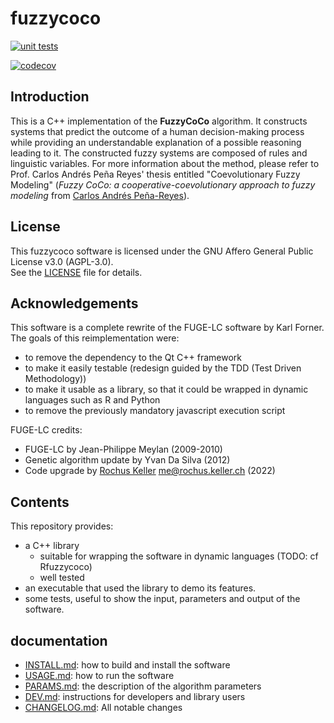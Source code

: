 fuzzycoco
====================================================================================================

[![unit tests](https://github.com/Lonza-RND-Data-Science/fuzzycoco/actions/workflows/unit_tests.yml/badge.svg)](https://github.com/Lonza-RND-Data-Science/fuzzycoco/actions/workflows/unit_tests.yml)

[![codecov](https://codecov.io/github/Lonza-RND-Data-Science/fuzzycoco/graph/badge.svg?token=UMCPQXVXQA)](https://codecov.io/github/Lonza-RND-Data-Science/fuzzycoco)

## Introduction

This is a C++ implementation of the **FuzzyCoCo** algorithm.
It constructs systems that predict the outcome of a human decision-making 
process while providing an understandable explanation of a possible reasoning leading to it. 
The constructed fuzzy systems are composed of rules and linguistic variables. 
For more information about the method, please refer to Prof. Carlos Andrés Peña 
Reyes' thesis entitled "Coevolutionary Fuzzy Modeling" 
(*Fuzzy CoCo: a cooperative-coevolutionary approach to fuzzy modeling* from [Carlos Andrés Peña-Reyes](https://orcid.org/0000-0002-2113-6498)).

## License

This fuzzycoco software is licensed under the GNU Affero General Public License v3.0 (AGPL-3.0).  
See the [LICENSE](./LICENSE) file for details.

## Acknowledgements

This software is a complete rewrite of the FUGE-LC software by Karl Forner.
The goals of this reimplementation were:
  - to remove the dependency to the Qt C++ framework
  - to make it easily testable (redesign guided by the TDD (Test Driven Methodology))
  - to make it usable as a library, so that it could be wrapped in dynamic languages such as R and Python
  - to remove the previously mandatory javascript execution script

FUGE-LC credits:
- FUGE-LC by Jean-Philippe Meylan (2009-2010)
- Genetic algorithm update by Yvan Da Silva (2012)
- Code upgrade by [Rochus Keller](http://rochus-keller.ch/) <me@rochus.keller.ch> (2022)


## Contents

This repository provides:
  *  a C++ library
      * suitable for wrapping the software in dynamic languages (TODO: cf Rfuzzycoco)
      * well tested
  * an executable that used the library to demo its features. 
  * some tests, useful to show the input, parameters and output of the software.


## documentation

  - [INSTALL.md](./INSTALL.md): how to build and install the software
  - [USAGE.md](./USAGE.md): how to run the software
  - [PARAMS.md](./PARAMS.md): the description of the algorithm parameters 
  - [DEV.md](./DEV.md): instructions for developers and library users
  - [CHANGELOG.md](./CHANGELOG.md): All notable changes


